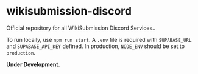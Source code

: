 # wikisubmission-discord

Official repository for all WikiSubmission Discord Services..

To run locally, use `npm run start`. A `.env` file is required with `SUPABASE_URL` and `SUPABASE_API_KEY` defined. In production, `NODE_ENV` should be set to `production`.

**Under Development.**
